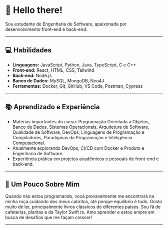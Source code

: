 # 👋 Hello there!

Sou estudante de Engenharia de Software, apaixonada por desenvolvimento front-end e back-end.  

---

## 💻 Habilidades

- **Linguagens:** JavaScript, Python, Java, TypeScript, C e C++
- **Front-end:** React, HTML, CSS, Tailwind  
- **Back-end:** Node.js  
- **Banco de Dados:** MySQL, MongoDB, Neo4J  
- **Ferramentas:** Docker, Git, GitHub, VS Code, Postman, Cypress

---

## 📚 Aprendizado e Experiência

- Matérias importantes do curso: Programação Orientada a Objetos, Banco de Dados, Sistemas Operacionais, Arquitetura de Software, Qualidade de Software, DevOps, Linguagens de Programação e Compiladores, Paradigmas da Programação e Inteligência Computacional.  
- Atualmente explorando DevOps, CI/CD com Docker e Produto e Engenharia de Software.  
- Experiência prática em projetos acadêmicos e pessoais de front-end e back-end.

---

## 🎯 Um Pouco Sobre Mim

Quando não estou programando, você provavelmente me encontrará na minha roça cuidando dos meus cabritos, até porque equilibrio é tudo. Gosto muito de ler, principalmente livros clássicos de diferentes países. Sou fã de cafeterias, plantas e da Taylor Swift rs.
Amo aprender e estou empre em busca de desafios que me façam crescer!

---

